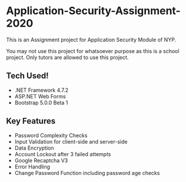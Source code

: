 # Application-Security-Assignment-2020
This is an Assignment project for Application Security Module of NYP.

You may not use this project for whatsoever purpose as this is a school project.
Only tutors are allowed to use this project.

## Tech Used!

* .NET Framework 4.7.2
* ASP.NET Web Forms
* Bootstrap 5.0.0 Beta 1

## Key Features

* Password Complexity Checks
* Input Validation for client-side and server-side
* Data Encryption
* Account Lockout after 3 failed attempts 
* Google Recaptcha V3
* Error Handling
* Change Password Function including password age checks
